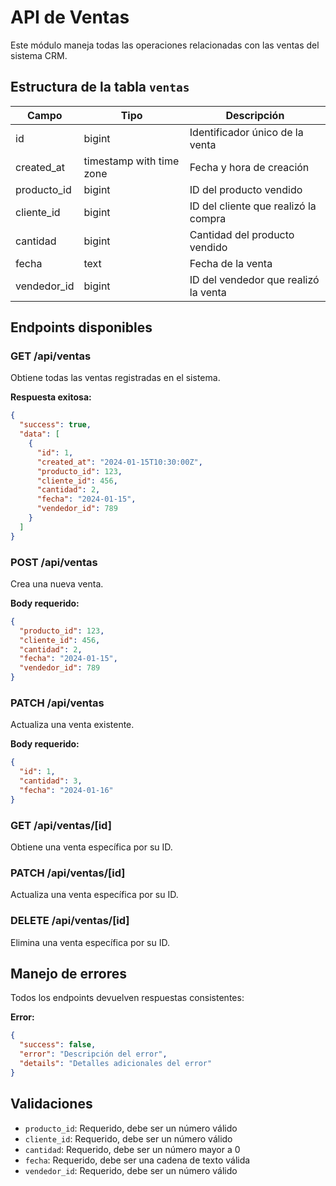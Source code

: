 # API de Ventas

Este módulo maneja todas las operaciones relacionadas con las ventas del sistema CRM.

## Estructura de la tabla `ventas`

| Campo | Tipo | Descripción |
|-------|------|-------------|
| id | bigint | Identificador único de la venta |
| created_at | timestamp with time zone | Fecha y hora de creación |
| producto_id | bigint | ID del producto vendido |
| cliente_id | bigint | ID del cliente que realizó la compra |
| cantidad | bigint | Cantidad del producto vendido |
| fecha | text | Fecha de la venta |
| vendedor_id | bigint | ID del vendedor que realizó la venta |

## Endpoints disponibles

### GET /api/ventas
Obtiene todas las ventas registradas en el sistema.

**Respuesta exitosa:**
```json
{
  "success": true,
  "data": [
    {
      "id": 1,
      "created_at": "2024-01-15T10:30:00Z",
      "producto_id": 123,
      "cliente_id": 456,
      "cantidad": 2,
      "fecha": "2024-01-15",
      "vendedor_id": 789
    }
  ]
}
```

### POST /api/ventas
Crea una nueva venta.

**Body requerido:**
```json
{
  "producto_id": 123,
  "cliente_id": 456,
  "cantidad": 2,
  "fecha": "2024-01-15",
  "vendedor_id": 789
}
```

### PATCH /api/ventas
Actualiza una venta existente.

**Body requerido:**
```json
{
  "id": 1,
  "cantidad": 3,
  "fecha": "2024-01-16"
}
```

### GET /api/ventas/[id]
Obtiene una venta específica por su ID.

### PATCH /api/ventas/[id]
Actualiza una venta específica por su ID.

### DELETE /api/ventas/[id]
Elimina una venta específica por su ID.

## Manejo de errores

Todos los endpoints devuelven respuestas consistentes:

**Error:**
```json
{
  "success": false,
  "error": "Descripción del error",
  "details": "Detalles adicionales del error"
}
```

## Validaciones

- `producto_id`: Requerido, debe ser un número válido
- `cliente_id`: Requerido, debe ser un número válido
- `cantidad`: Requerido, debe ser un número mayor a 0
- `fecha`: Requerido, debe ser una cadena de texto válida
- `vendedor_id`: Requerido, debe ser un número válido
